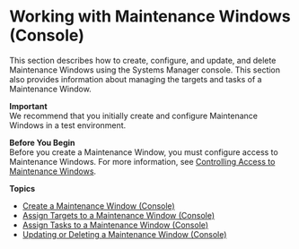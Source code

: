 # Working with Maintenance Windows \(Console\)<a name="sysman-maintenance-working"></a>

This section describes how to create, configure, and update, and delete Maintenance Windows using the Systems Manager console\. This section also provides information about managing the targets and tasks of a Maintenance Window\.

**Important**  
We recommend that you initially create and configure Maintenance Windows in a test environment\. 

**Before You Begin**  
Before you create a Maintenance Window, you must configure access to Maintenance Windows\. For more information, see [Controlling Access to Maintenance Windows](sysman-maintenance-permissions.md)\.

**Topics**
+ [Create a Maintenance Window \(Console\)](sysman-maintenance-create-mw.md)
+ [Assign Targets to a Maintenance Window \(Console\)](sysman-maintenance-assign-targets.md)
+ [Assign Tasks to a Maintenance Window \(Console\)](sysman-maintenance-assign-tasks.md)
+ [Updating or Deleting a Maintenance Window \(Console\)](sysman-maintenance-update.md)